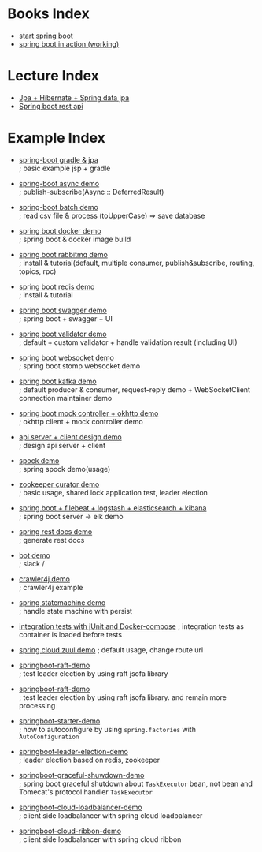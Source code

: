 # Books Index

- <a href="https://github.com/zacscoding/spring-boot-example/tree/master/book/start-spring-boot">start spring boot</a>
- <a href="https://github.com/zacscoding/spring-boot-example/tree/master/book/spring-boot-inaction">spring boot in action (working)</a>  

# Lecture Index  

- <a href="book/jpashop">Jpa + Hibernate + Spring data jpa</a>  
- <a href="book/rest-api-demo">Spring boot rest api</a>  


# Example Index

- <a href="https://github.com/zacscoding/spring-boot-example/tree/master/spring-boot-gradle"> spring-boot gradle & jpa</a>  
; basic example jsp + gradle  

- <a href="https://github.com/zacscoding/spring-boot-example/tree/master/springboot-async-demo"> spring-boot async demo</a>    
; publish-subscribe(Async :: DeferredResult)  

- <a href="https://github.com/zacscoding/spring-boot-example/tree/master/springboot-batch-demo"> spring-boot batch demo</a>  
; read csv file & process (toUpperCase) => save database  

- <a href="https://github.com/zacscoding/spring-boot-example/tree/master/springboot-docker">spring boot docker demo</a>  
; spring boot & docker image build  

- <a href="https://github.com/zacscoding/spring-boot-example/tree/master/springboot-rabbitmq-demo">spring boot rabbitmq demo</a>  
; install & tutorial(default, multiple consumer, publish&subscribe, routing, topics, rpc)  

- <a href="https://github.com/zacscoding/spring-boot-example/tree/master/springboot-redis-demo">spring boot redis demo</a>  
; install & tutorial  

- <a href="https://github.com/zacscoding/spring-boot-example/tree/master/springboot-swagger-demo">spring boot swagger demo</a>  
; spring boot + swagger + UI  

- <a href="https://github.com/zacscoding/spring-boot-example/tree/master/springboot-validator-demo">spring boot validator demo</a>  
; default + custom validator + handle validation result (including UI)  

- <a href="https://github.com/zacscoding/spring-boot-example/tree/master/springboot-websocket-demo">spring boot websocket demo</a>  
; spring boot stomp websocket demo  

- <a href="https://github.com/zacscoding/spring-boot-example/tree/master/springboot-kafka-demo">spring boot kafka demo</a>  
; default producer & consumer, request-reply demo + WebSocketClient connection maintainer demo  

- <a href="https://github.com/zacscoding/spring-boot-example/tree/master/springboot-okhttp-demo">spring boot mock controller + okhttp demo</a>  
; okhttp client + mock controller demo  

- <a href="https://github.com/zacscoding/spring-boot-example/tree/master/springboot-api-design-demo">api server + client design demo </a>  
; design api server + client  

- <a href="https://github.com/zacscoding/spring-boot-example/tree/master/springboot-spock-demo">spock demo</a>  
; spring spock demo(usage)  

- <a href="springboot-curator-demo"> zookeeper curator demo </a>  
; basic usage, shared lock application test, leader election  

- <a href="springboot-elk-demo"> spring boot + filebeat + logstash + elasticsearch + kibana</a>  
; spring boot server -> elk demo  

- <a href="springboot-rest-docs-demo"> spring rest docs demo </a>  
; generate rest docs  

- <a href="springboot-bot-demo">bot demo</a>  
; slack /

- <a href="springboot-crawler4j-demo">crawler4j demo </a>  
; crawler4j example  

- <a href="springboot-statemachine-demo">spring statemachine demo </a>  
; handle state machine with persist  

- <a href="springboot-integration-tests-with-compose">integration tests with jUnit and Docker-compose</a>
; integration tests as container is loaded before tests

- <a href="springboot-zuul-demo">spring cloud zuul demo</a>
; default usage, change route url  

- <a href="springboot-raft-demo">springboot-raft-demo</a>  
; test leader election by using raft jsofa library  

- <a href="springboot-raft-demo">springboot-raft-demo</a>  
; test leader election by using raft jsofa library. and remain more processing  

- <a href="springboot-starter-demo">springboot-starter-demo</a>  
; how to autoconfigure by using `spring.factories` with `AutoConfiguration`  

- <a href="springboot-leader-election-demo">springboot-leader-election-demo</a>  
; leader election based on redis, zookeeper  

- <a href="springboot-graceful-shuwdown-demo">springboot-graceful-shuwdown-demo</a>  
; spring boot graceful shutdown about `TaskExecutor` bean, not bean and Tomecat's protocol handler `TaskExecutor`  

- <a href="springboot-cloud-loadbalancer-demo">springboot-cloud-loadbalancer-demo</a>  
; client side loadbalancer with spring cloud loadbalancer  

- <a href="springboot-cloud-ribbon-demo">springboot-cloud-ribbon-demo</a>  
; client side loadbalancer with spring cloud ribbon  

  
